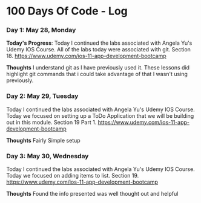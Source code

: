 # 100 Days Of Code - Log

### Day 1: May 28, Monday

**Today's Progress**: Today I continued the labs associated with Angela Yu's Udemy IOS Course. All of the labs today were associated with git. Section 18. https://www.udemy.com/ios-11-app-development-bootcamp

**Thoughts** I understand git as I have previously used it. These lessons did highlight git commands that i could take advantage of that I wasn't using previously.

### Day 2: May 29, Tuesday

Today I continued the labs associated with Angela Yu's Udemy IOS Course. Today we focused on setting up a ToDo Application that we will be building out in this module. Section 19 Part 1. https://www.udemy.com/ios-11-app-development-bootcamp

**Thoughts** Fairly Simple setup

### Day 3: May 30, Wednesday

Today I continued the labs associated with Angela Yu's Udemy IOS Course. Today we focused on adding items to list. Section 19. https://www.udemy.com/ios-11-app-development-bootcamp 

**Thoughts** Found the info presented was well thought out and helpful
